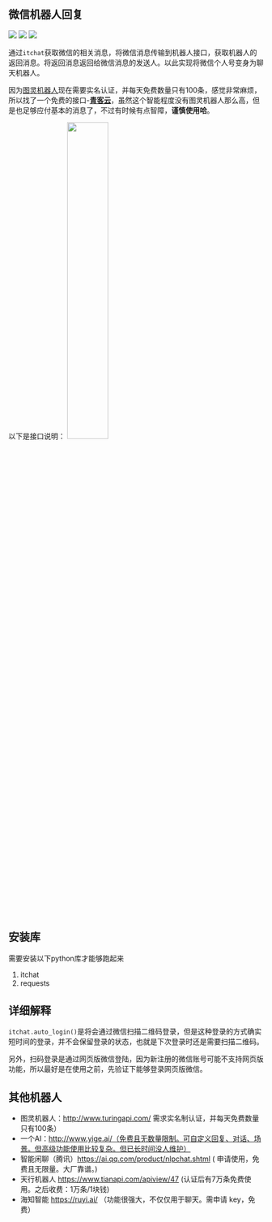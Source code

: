 ##  微信机器人回复
![](https://img.shields.io/badge/build-Python3-green.svg) ![](https://img.shields.io/badge/author-donlex-yellowgreen.svg) ![](https://img.shields.io/badge/%E5%85%AC%E4%BC%97%E5%8F%B7-Python%E7%BB%BF%E6%B4%B2-blue.svg)

通过`itchat`获取微信的相关消息，将微信消息传输到机器人接口，获取机器人的返回消息。将返回消息返回给微信消息的发送人。以此实现将微信个人号变身为聊天机器人。

因为[图灵机器人](http://www.turingapi.com)现在需要实名认证，并每天免费数量只有100条，感觉非常麻烦，所以找了一个免费的接口-**[青客云](http://api.qingyunke.com/)**，虽然这个智能程度没有图灵机器人那么高，但是也足够应付基本的消息了，不过有时候有点智障，**谨慎使用哈**。

以下是接口说明：
<img src="https://i.loli.net/2019/07/04/5d1df6fdad7a558919.png" width = 40% height = 40% />
## 安装库

需要安装以下python库才能够跑起来
1. itchat
2. requests

## 详细解释

`itchat.auto_login()`是将会通过微信扫描二维码登录，但是这种登录的方式确实短时间的登录，并不会保留登录的状态，也就是下次登录时还是需要扫描二维码。

另外，扫码登录是通过网页版微信登陆，因为新注册的微信账号可能不支持网页版功能，所以最好是在使用之前，先验证下能够登录网页版微信。


## 其他机器人
- 图灵机器人：http://www.turingapi.com/ 需求实名制认证，并每天免费数量只有100条）
- 一个AI：http://www.yige.ai/（免费且无数量限制。可自定义回复、对话、场景。但高级功能使用比较复杂。但已长时间没人维护）
- 智能闲聊（腾讯）https://ai.qq.com/product/nlpchat.shtml ( 申请使用，免费且无限量。大厂靠谱。)
- 天行机器人 https://www.tianapi.com/apiview/47 (认证后有7万条免费使用。之后收费：1万条/1块钱)
- 海知智能 https://ruyi.ai/ （功能很强大，不仅仅用于聊天。需申请 key，免费）